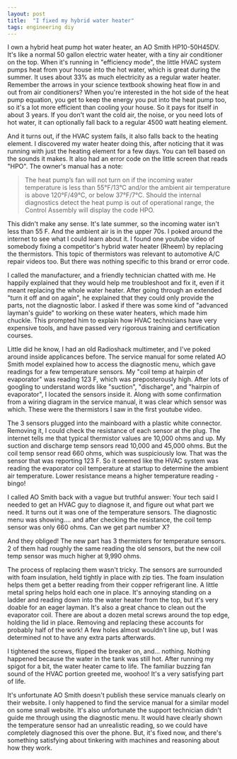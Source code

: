 ```yaml
---
layout: post
title:  "I fixed my hybrid water heater"
tags: engineering diy
---
```

I own a hybrid heat pump hot water heater, an AO Smith HP10-50H45DV. It's like a normal 50 gallon electric water heater, with a tiny air conditioner on the top. When it's running in "efficiency mode", the little HVAC system pumps heat from your house into the hot water, which is great during the summer. It uses about 33% as much electricity as a regular water heater. Remember the arrows in your science textbook showing heat flow in and out from air conditioners? When you're interested in the hot side of the heat pump equation, you get to keep the energy you put into the heat pump too, so it's a lot more efficient than cooling your house. So it pays for itself in about 3 years. If you don't want the cold air, the noise, or you need lots of hot water, it can optionally fall back to a regular 4500 watt heating element.

And it turns out, if the HVAC system fails, it also falls back to the heating element. I discovered my water heater doing this, after noticing that it was running with just the heating element for a few days. You can tell based on the sounds it makes. It also had an error code on the little screen that reads "HPO". The owner's manual has a note:

> The heat pump’s fan will not turn on if the incoming water temperature is less than 55°F/13°C and/or the ambient air temperature is above 120°F/49°C, or below 37°F/7°C. Should the internal diagnostics detect the heat pump is out of operational range, the Control Assembly will display the code HPO.

This didn't make any sense. It's late summer, so the incoming water isn't less than 55 F. And the ambient air is in the upper 70s. I poked around the internet to see what I could learn about it. I found one youtube video of somebody fixing a competitor's hybrid water heater (Rheem) by replacing the thermistors. This topic of thermistors was relevant to automotive A/C repair videos too. But there was nothing specific to this brand or error code.

I called the manufacturer, and a friendly technician chatted with me. He happily explained that they would help me troubleshoot and fix it, even if it meant replacing the whole water heater. After going through an extended "turn it off and on again", he explained that they could only provide the parts, not the diagnostic labor. I asked if there was some kind of "advanced layman's guide" to working on these water heaters, which made him chuckle. This prompted him to explain how HVAC technicians have very expensive tools, and have passed very rigorous training and certification courses.

Little did he know, I had an old Radioshack multimeter, and I've poked around inside applicances before. The service manual for some related AO Smith model explained how to access the diagnostic menu, which gave readings for a few temperature sensors. My "coil temp at hairpin of evaporator" was reading 123 F, which was preposterously high. After lots of googling to understand words like "suction", "discharge", and "hairpin of evaporator", I located the sensors inside it. Along with some confirmation from a wiring diagram in the service manual, it was clear which sensor was which. These were the thermistors I saw in the first youtube video.

The 3 sensors plugged into the mainboard with a plastic white connector. Removing it, I could check the resistance of each sensor at the plug. The internet tells me that typical thermistor values are 10,000 ohms and up. My suction and discharge temp sensors read 10,000 and 45,000 ohms. But the coil temp sensor read 660 ohms, which was suspiciously low. That was the sensor that was reporting 123 F. So it seemed like the HVAC system was reading the evaporator coil temperature at startup to determine the ambient air temperature. Lower resistance means a higher temperature reading - bingo!

I called AO Smith back with a vague but truthful answer: Your tech said I needed to get an HVAC guy to diagnose it, and figure out what part we need. It turns out it was one of the temperature sensors. The diagnostic menu was showing.... and after checking the resistance, the coil temp sensor was only 660 ohms. Can we get part number X?

And they obliged! The new part has 3 thermisters for temperature sensors. 2 of them had roughly the same reading the old sensors, but the new coil temp sensor was much higher at 9,990 ohms. 

The process of replacing them wasn't tricky. The sensors are surrounded with foam insulation, held tightly in place with zip ties. The foam insulation helps them get a better reading from their copper refrigerant line. A little metal spring helps hold each one in place. It's annoying standing on a ladder and reading down into the water heater from the top, but it's very doable for an eager layman. It's also a great chance to clean out the evaporator coil. There are about a dozen metal screws around the top edge, holding the lid in place. Removing and replacing these accounts for probably half of the work! A few holes almost wouldn't line up, but I was determined not to have any extra parts afterwards.

I tightened the screws, flipped the breaker on, and... nothing. Nothing happened because the water in the tank was still hot. After running my spigot for a bit, the water heater came to life. The familiar buzzing fan sound of the HVAC portion greeted me, woohoo! It's a very satisfying part of life.

It's unfortunate AO Smith doesn't publish these service manuals clearly on their website. I only happened to find the service manual for a similar model on some small website. It's also unfortunate the support technician didn't guide me through using the diagnostic menu. It would have clearly shown the temperature sensor had an unrealistic reading, so we could have completely diagnosed this over the phone. But, it's fixed now, and there's something satisfying about tinkering with machines and reasoning about how they work.








